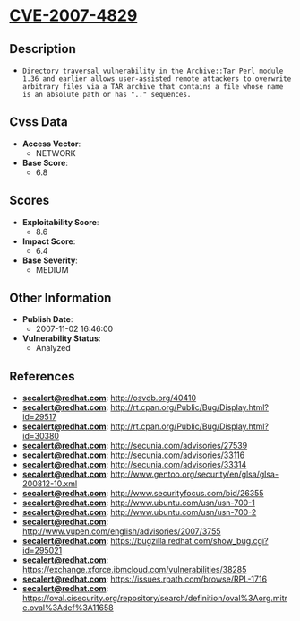 
# [CVE-2007-4829](https://cve.mitre.org/cgi-bin/cvename.cgi?name=CVE-2007-4829)

## Description

- `Directory traversal vulnerability in the Archive::Tar Perl module 1.36 and earlier allows user-assisted remote attackers to overwrite arbitrary files via a TAR archive that contains a file whose name is an absolute path or has ".." sequences.`

## Cvss Data

- **Access Vector**:
  - NETWORK
- **Base Score**:
  - 6.8

## Scores

- **Exploitability Score**:
  - 8.6
- **Impact Score**:
  - 6.4
- **Base Severity**:
  - MEDIUM

## Other Information

- **Publish Date**:
  - 2007-11-02 16:46:00
- **Vulnerability Status**:
  - Analyzed

## References

- **secalert@redhat.com**: http://osvdb.org/40410
- **secalert@redhat.com**: http://rt.cpan.org/Public/Bug/Display.html?id=29517
- **secalert@redhat.com**: http://rt.cpan.org/Public/Bug/Display.html?id=30380
- **secalert@redhat.com**: http://secunia.com/advisories/27539
- **secalert@redhat.com**: http://secunia.com/advisories/33116
- **secalert@redhat.com**: http://secunia.com/advisories/33314
- **secalert@redhat.com**: http://www.gentoo.org/security/en/glsa/glsa-200812-10.xml
- **secalert@redhat.com**: http://www.securityfocus.com/bid/26355
- **secalert@redhat.com**: http://www.ubuntu.com/usn/usn-700-1
- **secalert@redhat.com**: http://www.ubuntu.com/usn/usn-700-2
- **secalert@redhat.com**: http://www.vupen.com/english/advisories/2007/3755
- **secalert@redhat.com**: https://bugzilla.redhat.com/show_bug.cgi?id=295021
- **secalert@redhat.com**: https://exchange.xforce.ibmcloud.com/vulnerabilities/38285
- **secalert@redhat.com**: https://issues.rpath.com/browse/RPL-1716
- **secalert@redhat.com**: https://oval.cisecurity.org/repository/search/definition/oval%3Aorg.mitre.oval%3Adef%3A11658

